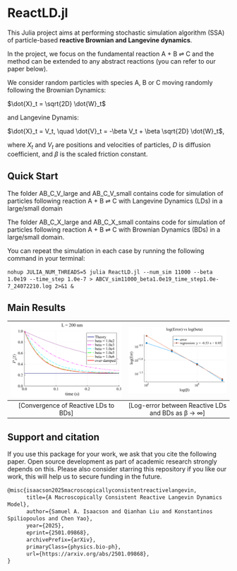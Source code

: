 # ReactLD.jl

This Julia project aims at performing stochastic simulation algorithm (SSA) of particle-based **reactive Brownian and Langevine dynamics**. 

In the project, we focus on the fundamental reaction A + B ⇌ C and the method can be extended to any abstract reactions (you can refer to our paper below).

We consider random particles with species A, B or C moving randomly following the Brownian Dynamics:

$\dot{X}_t = \sqrt{2D} \dot{W}_t$

and Langevine Dynamis:

$\dot{X}_t = V_t, \quad \dot{V}_t = -\beta V_t + \beta \sqrt{2D} \dot{W}_t$,

where $X_t$ and $V_t$ are positions and velocities of particles, $D$ is diffusion coefficient, and $\beta$ is the scaled friction constant.

## Quick Start

The folder AB_C_V_large and AB_C_V_small contains code for simulation of particles following reaction A + B ⇌ C with Langevine Dynamics (LDs) in a large/small domain

The folder AB_C_X_large and AB_C_X_small contains code for simulation of particles following reaction A + B ⇌ C with Brownian Dynamics (BDs) in a large/small domain.

You can repeat the simulation in each case by running the following command in your terminal:

```linux
nohup JULIA_NUM_THREADS=5 julia ReactLD.jl --num_sim 11000 --beta 1.0e19 --time_step 1.0e-7 > ABCV_sim11000_beta1.0e19_time_step1.0e-7_24072210.log 2>&1 &
```

## Main Results

| ![](https://github.com/chenyaomath/ReactLD.jl/blob/main/AB_C_V_large/present/main_single_particle.png) | ![](https://github.com/chenyaomath/ReactLD.jl/blob/main/AB_C_V_large/present/loss_single_particle.png) |
|:-------------:|:-------------:|
| [Convergence of Reactive LDs to BDs] | [Log-error between Reactive LDs and BDs as β → ∞] |

## Support and citation
If you use this package for your work, we ask that you cite the following paper. Open source development as part of academic research strongly depends on this. Please also consider starring this repository if you like our work, this will help us to secure funding in the future.

```
@misc{isaacson2025macroscopicallyconsistentreactivelangevin,
      title={A Macroscopically Consistent Reactive Langevin Dynamics Model}, 
      author={Samuel A. Isaacson and Qianhan Liu and Konstantinos Spiliopoulos and Chen Yao},
      year={2025},
      eprint={2501.09868},
      archivePrefix={arXiv},
      primaryClass={physics.bio-ph},
      url={https://arxiv.org/abs/2501.09868}, 
}
```
